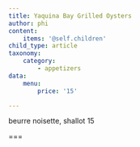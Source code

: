 ```yaml
---
title: Yaquina Bay Grilled Oysters
author: phi
content:
    items: '@self.children'
child_type: article
taxonomy:
    category:
        - appetizers
data:
    menu:
        price: '15'

---
```


beurre noisette, shallot <span class="price">15</span>

===


